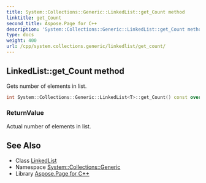 ```yaml
---
title: System::Collections::Generic::LinkedList::get_Count method
linktitle: get_Count
second_title: Aspose.Page for C++
description: 'System::Collections::Generic::LinkedList::get_Count method. Gets number of elements in list in C++.'
type: docs
weight: 400
url: /cpp/system.collections.generic/linkedlist/get_count/
---
```

## LinkedList::get_Count method


Gets number of elements in list.

```cpp
int System::Collections::Generic::LinkedList<T>::get_Count() const override
```


### ReturnValue

Actual number of elements in list.

## See Also

* Class [LinkedList](../)
* Namespace [System::Collections::Generic](../../)
* Library [Aspose.Page for C++](../../../)

